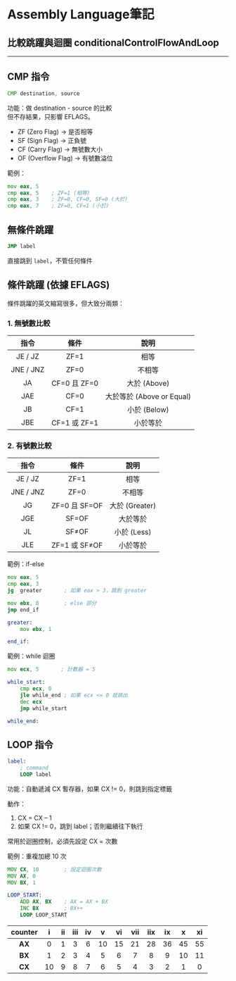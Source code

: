 # **Assembly Language筆記**  
## 比較跳躍與迴圈 conditionalControlFlowAndLoop  

---

## CMP 指令  

```asm
CMP destination, source
```

功能：做 destination - source 的比較  
但不存結果，只影響 EFLAGS。  

* ZF (Zero Flag) → 是否相等  
* SF (Sign Flag) → 正負號  
* CF (Carry Flag) → 無號數大小  
* OF (Overflow Flag) → 有號數溢位  

範例：  

```asm
mov eax, 5
cmp eax, 5    ; ZF=1 (相等)
cmp eax, 3    ; ZF=0, CF=0, SF=0 (大於)
cmp eax, 7    ; ZF=0, CF=1 (小於)
```

## 無條件跳躍  

```asm
JMP label
```

直接跳到 `label`，不管任何條件  

## 條件跳躍 (依據 EFLAGS)  

條件跳躍的英文縮寫很多，但大致分兩類：  

### 1. 無號數比較  

|   指令    |     條件     |           說明            |
|:---------:|:------------:|:-------------------------:|
|  JE / JZ  |     ZF=1     |           相等            |
| JNE / JNZ |     ZF=0     |          不相等           |
|    JA     | CF=0 且 ZF=0 |       大於 (Above)        |
|    JAE    |     CF=0     | 大於等於 (Above or Equal) |
|    JB     |     CF=1     |       小於 (Below)        |
|    JBE    | CF=1 或 ZF=1 |         小於等於          |

### 2. 有號數比較  

|   指令    |     條件      |      說明      |
|:---------:|:-------------:|:--------------:|
|  JE / JZ  |     ZF=1      |      相等      |
| JNE / JNZ |     ZF=0      |     不相等     |
|    JG     | ZF=0 且 SF=OF | 大於 (Greater) |
|    JGE    |     SF=OF     |    大於等於    |
|    JL     |     SF≠OF     |  小於 (Less)   |
|    JLE    | ZF=1 或 SF≠OF |    小於等於    |

範例：if-else  

```asm
mov eax, 5
cmp eax, 3
jg  greater       ; 如果 eax > 3，跳到 greater

mov ebx, 0        ; else 部分
jmp end_if

greater:
    mov ebx, 1

end_if:
```

範例：while 迴圈  

```asm
mov ecx, 5       ; 計數器 = 5

while_start:
    cmp ecx, 0
    jle while_end ; 如果 ecx <= 0 就跳出
    dec ecx
    jmp while_start

while_end:
```

## LOOP 指令  

```asm
label:
    ; command
    LOOP label
```

功能：自動遞減 CX 暫存器，如果 CX != 0，則跳到指定標籤  

動作：  
1. CX = CX – 1  
2. 如果 CX != 0，跳到 label；否則繼續往下執行  

常用於迴圈控制，必須先設定 CX = 次數  

範例：重複加總 10 次  

```asm
MOV CX, 10        ; 設定迴圈次數
MOV AX, 0
MOV BX, 1

LOOP_START:
    ADD AX, BX    ; AX = AX + BX
    INC BX        ; BX++
    LOOP LOOP_START
```

| counter |  i  | ii  | iii | iv  |  v  | vi  | vii | iix | ix  |  x  | xi  |
|:-------:|:---:|:---:|:---:|:---:|:---:|:---:|:---:|:---:|:---:|:---:|:---:|
| **AX**  |  0  |  1  |  3  |  6  | 10  | 15  | 21  | 28  | 36  | 45  | 55  |
| **BX**  |  1  |  2  |  3  |  4  |  5  |  6  |  7  |  8  |  9  | 10  | 11  |
| **CX**  | 10  |  9  |  8  |  7  |  6  |  5  |  4  |  3  |  2  |  1  |  0  |
